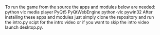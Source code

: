 To run the game from the source the apps and modules below are needed:
  python
  vlc media player
  PyQt5
  PyQtWebEngine
  python-vlc
  pywin32
After installing these apps and modules just simply clone the repository and run the intro.py scipt for the intro video or if you want to skip the intro video launch desktop.py.
